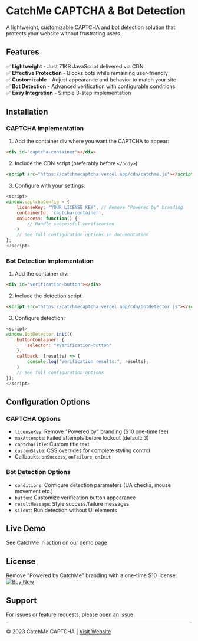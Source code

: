 # CatchMe CAPTCHA & Bot Detection

A lightweight, customizable CAPTCHA and bot detection solution that protects your website without frustrating users.

## Features

✅ **Lightweight** - Just 71KB JavaScript delivered via CDN  
✅ **Effective Protection** - Blocks bots while remaining user-friendly  
✅ **Customizable** - Adjust appearance and behavior to match your site  
✅ **Bot Detection** - Advanced verification with configurable conditions  
✅ **Easy Integration** - Simple 3-step implementation  

## Installation

### CAPTCHA Implementation

1. Add the container div where you want the CAPTCHA to appear:
```html
<div id="captcha-container"></div>
```

2. Include the CDN script (preferably before `</body>`):
```html
<script src="https://catchmecaptcha.vercel.app/cdn/catchme.js"></script>
```

3. Configure with your settings:
```javascript
<script>
window.captchaConfig = {
    licenseKey: "YOUR_LICENSE_KEY", // Remove "Powered by" branding
    containerId: 'captcha-container',
    onSuccess: function() {
        // Handle successful verification
    }
    // See full configuration options in documentation
};
</script>
```

### Bot Detection Implementation

1. Add the container div:
```html
<div id="verification-button"></div>
```

2. Include the detection script:
```html
<script src="https://catchmecaptcha.vercel.app/cdn/botdetector.js"></script>
```

3. Configure detection:
```javascript
<script>
window.BotDetector.init({
    buttonContainer: {
        selector: "#verification-button"
    },
    callback: (results) => {
        console.log("Verification results:", results);
    }
    // See full configuration options
});
</script>
```

## Configuration Options

### CAPTCHA Options
- `licenseKey`: Remove "Powered by" branding ($10 one-time fee)
- `maxAttempts`: Failed attempts before lockout (default: 3)
- `captchaTitle`: Custom title text
- `customStyle`: CSS overrides for complete styling control
- Callbacks: `onSuccess`, `onFailure`, `onInit`

### Bot Detection Options
- `conditions`: Configure detection parameters (UA checks, mouse movement etc.)
- `button`: Customize verification button appearance
- `resultMessage`: Style success/failure messages
- `silent`: Run detection without UI elements

## Live Demo

See CatchMe in action on our [demo page](https://catchmecaptcha.vercel.app)

## License

Remove "Powered by CatchMe" branding with a one-time $10 license:
[![Buy Now](https://www.paypalobjects.com/en_US/i/btn/btn_buynowCC_LG.gif)](https://www.paypal.com/cgi-bin/webscr?cmd=_s-xclick&hosted_button_id=MV2RQ75CA8S82)

## Support

For issues or feature requests, please [open an issue](https://github.com/your-repo/issues)

---

© 2023 CatchMe CAPTCHA | [Visit Website](https://catchmecaptcha.vercel.app)
```
